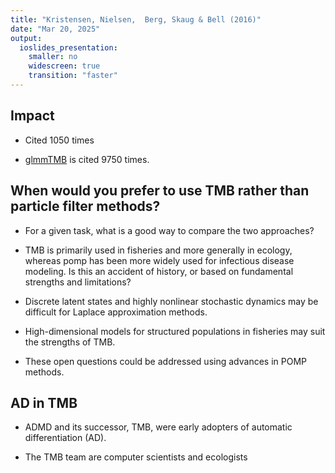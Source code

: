 ```yaml
---
title: "Kristensen, Nielsen,  Berg, Skaug & Bell (2016)"
date: "Mar 20, 2025"
output:
  ioslides_presentation:
    smaller: no
    widescreen: true
    transition: "faster" 
---
```


## Impact

* Cited 1050 times

* [glmmTMB](https://digitalcommons.unl.edu/r-journal/675/) is cited 9750 times.

## When would you prefer to use TMB rather than particle filter methods?

* For a given task, what is a good way to compare the two approaches?

* TMB is primarily used in fisheries and more generally in ecology, whereas pomp has been more widely used for infectious disease modeling. Is this an accident of history, or based on fundamental strengths and limitations?

* Discrete latent states and highly nonlinear stochastic dynamics may be difficult for Laplace approximation methods.

* High-dimensional models for structured populations in fisheries may suit the strengths of TMB.

* These open questions could be addressed using advances in POMP methods. 

## AD in TMB

* ADMD and its successor, TMB, were early adopters of automatic differentiation (AD).

* The TMB team are computer scientists and ecologists







